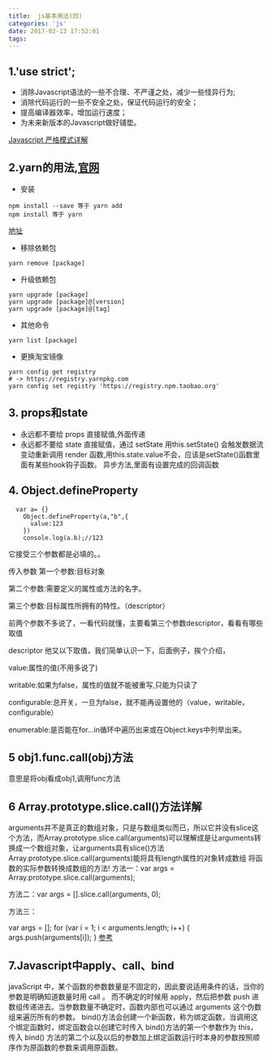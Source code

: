 ```yaml
---
title:  js基本用法(四)
categories: 'js'
date: 2017-02-13 17:52:01
tags:
---
```


## 1.'use strict';  
- 消除Javascript语法的一些不合理、不严谨之处，减少一些怪异行为;
- 消除代码运行的一些不安全之处，保证代码运行的安全；
- 提高编译器效率，增加运行速度；
- 为未来新版本的Javascript做好铺垫。

[Javascript 严格模式详解](http://www.ruanyifeng.com/blog/2013/01/javascript_strict_mode.html)

## 2.yarn的用法,[官网](https://yarnpkg.com/zh-Hans/docs/usage)

- 安装
```
npm install --save 等于 yarn add
npm install 等于 yarn 
```

[地址](https://shenbao.github.io/ishehui/html/%E6%9D%82%E8%B0%88/Facebook%20%E5%BC%80%E6%BA%90%E7%9A%84%20Yarn%20%E6%96%B0%E5%9E%8B%E5%8C%85%E7%AE%A1%E7%90%86%E5%B7%A5%E5%85%B7.html)

- 移除依赖包

```
yarn remove [package]
```

- 升级依赖包

```
yarn upgrade [package]
yarn upgrade [package]@[version]
yarn upgrade [package]@[tag]
```

- 其他命令

```
yarn list [package]
```

- 更换淘宝镜像

```
yarn config get registry
# -> https://registry.yarnpkg.com
yarn config set registry 'https://registry.npm.taobao.org'
```

## 3. props和state

- 永远都不要给 props 直接赋值,外面传递
- 永远都不要给 state 直接赋值，通过 setState
用this.setState() 会触发数据流变动重新调用 render 函数,用this.state.value不会，应该是setState()函数里面有某些hook钩子函数。
异步方法,里面有设置完成的回调函数

## 4. Object.defineProperty

```
  var a= {}
    Object.defineProperty(a,"b",{
      value:123
    })
    console.log(a.b);//123
```
它接受三个参数都是必填的。。

传入参数
第一个参数:目标对象

第二个参数:需要定义的属性或方法的名字。

第三个参数:目标属性所拥有的特性。（descriptor）

前两个参数不多说了，一看代码就懂，主要看第三个参数descriptor，看看有哪些取值

descriptor
他又以下取值，我们简单认识一下，后面例子，挨个介绍，

value:属性的值(不用多说了)

writable:如果为false，属性的值就不能被重写,只能为只读了

configurable:总开关，一旦为false，就不能再设置他的（value，writable，configurable）

enumerable:是否能在for...in循环中遍历出来或在Object.keys中列举出来。

## 5 obj1.func.call(obj)方法
意思是将obj看成obj1,调用func方法

## 6 Array.prototype.slice.call()方法详解
arguments并不是真正的数组对象，只是与数组类似而已，所以它并没有slice这个方法，而Array.prototype.slice.call(arguments)可以理解成是让arguments转换成一个数组对象，让arguments具有slice()方法
Array.prototype.slice.call(arguments)能将具有length属性的对象转成数组
将函数的实际参数转换成数组的方法!
方法一：var args = Array.prototype.slice.call(arguments);

方法二：var args = [].slice.call(arguments, 0);

方法三：

var args = []; 
for (var i = 1; i < arguments.length; i++) { 
    args.push(arguments[i]);
}
[参考](http://blog.csdn.net/i10630226/article/details/49702375)

## 7.Javascript中apply、call、bind
javaScript 中，某个函数的参数数量是不固定的，因此要说适用条件的话，当你的参数是明确知道数量时用 call 。
而不确定的时候用 apply，然后把参数 push 进数组传递进去。当参数数量不确定时，函数内部也可以通过 arguments 这个伪数组来遍历所有的参数。
bind()方法会创建一个新函数，称为绑定函数，当调用这个绑定函数时，绑定函数会以创建它时传入 bind()方法的第一个参数作为 this，传入 bind() 方法的第二个以及以后的参数加上绑定函数运行时本身的参数按照顺序作为原函数的参数来调用原函数。
 